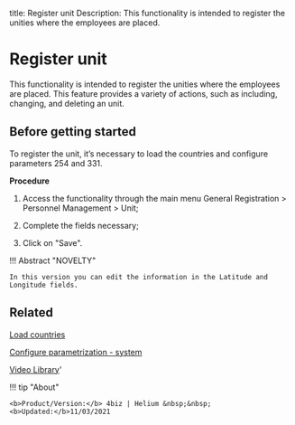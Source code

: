 title: Register unit
Description: This functionality is intended to register the unities where the employees are placed. 

# Register unit

This functionality is intended to register the unities where the employees are placed. This feature provides a variety of actions, such as including, changing, and deleting an unit.

## Before getting started

To register the unit, it’s necessary to load the countries and configure parameters 254 and 331.

**Procedure**

1.  Access the functionality through the main menu General Registration \>
    Personnel Management \> Unit;

2.  Complete the fields necessary;

3.  Click on "Save".


!!! Abstract "NOVELTY"

    In this version you can edit the information in the Latitude and Longitude fields.


Related
-----------

[Load countries](/en-us/4biz-helium/platform-administration/region-and-language/load-countries.html)

[Configure parametrization - system](/en-us/4biz-helium/platform-administration/parameters-list/configure-parametrization-system.html)

<i class='fa fa-youtube-play  fa-2x' style='color:#97ce17;vertical-align: middle;'> </i> [Video Library](https://www.youtube.com/playlist?list=PLB5qK2uzf2ROVt1SUUxco2tWF8E99_eva)'

!!! tip "About"

    <b>Product/Version:</b> 4biz | Helium &nbsp;&nbsp;
    <b>Updated:</b>11/03/2021


